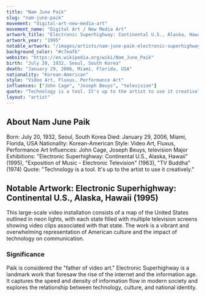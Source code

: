 ```yaml
---
title: "Nam June Paik"
slug: "nam-june-paik"
movement: "digital-art-new-media-art"
movement_name: "Digital Art / New Media Art"
artwork_title: "Electronic Superhighway: Continental U.S., Alaska, Hawaii (1995)"
artwork_year: "1995"
notable_artwork: "/images/artists/nam-june-paik-electronic-superhighway-continental-us-alaska-hawa.jpg"
background_color: "#c7eafb"
website: "https://en.wikipedia.org/wiki/Nam_June_Paik"
birth: "July 20, 1932, Seoul, South Korea"
death: "January 29, 2006, Miami, Florida, USA"
nationality: "Korean-American"
style: "Video Art, Fluxus, Performance Art"
influences: ["John Cage", "Joseph Beuys", "television"]
quote: "Technology is a tool. It's up to the artist to use it creatively."
layout: "artist"
---
```


## About Nam June Paik

Born: July 20, 1932, Seoul, South Korea Died: January 29, 2006, Miami, Florida, USA Nationality: Korean-American Style: Video Art, Fluxus, Performance Art Influences: John Cage, Joseph Beuys, television Major Exhibitions: "Electronic Superhighway: Continental U.S., Alaska, Hawaii" (1995), "Exposition of Music - Electronic Television" (1963), "TV Buddha" (1974) Quote: "Technology is a tool. It's up to the artist to use it creatively."

## Notable Artwork: Electronic Superhighway: Continental U.S., Alaska, Hawaii (1995)

This large-scale video installation consists of a map of the United States outlined in neon lights, with each state filled with multiple television screens showing video clips associated with that state. The work is a vibrant and overwhelming representation of American culture and the impact of technology on communication.

### Significance

Paik is considered the "father of video art." Electronic Superhighway is a landmark work that foresaw the rise of the internet and the information age. It captures the speed and density of information flow in modern society and explores the relationship between technology, culture, and national identity.
